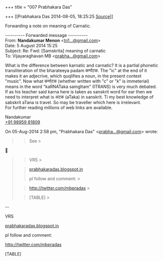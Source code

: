 +++
title = "007 Prabhakara Das"

+++
[[Prabhakara Das	2014-08-05, 18:25:25 [Source](https://groups.google.com/g/samskrita/c/5EZhm_sQmDg)]]



Forwarding a note on meaning of Carnatic.  
  

---------- Forwarded message ----------  
From: **Nandakumar Menon** \<[tn1...@gmail.com]()\>  
Date: 5 August 2014 15:25  
Subject: Re: Fwd: \[Samskrita\] meaning of carnatic  
To: Vijayaraghavan MB \<[prabha...@gmail.com]()\>  
  
  

What is the difference between karnatic and carnatic? It is a partial phonetic transliteration of the bharateeya padam कर्णाटक. The "ic" at the end of it makes it an adjecrive, which quqlifies a noun, in the present context "music". Now what कर्णाटक (whether written with "c" or "k" is immeterial) means in the word "kaRNATaka samgItam" (ITRANS) is very much debated. If as his teacher said karna here is taken as sanskrit word for ear then we need to interpret what is अटक (aTaka) in sanskrit. Ti my best knowledge of sabskrit aTana is travel. So may be traveller which here is irrelevant.  
For further reading millions of web links are available.

Nandakumar  
[+91 98959 81809](tel:+91%2098959%2081809)

On 05-Aug-2014 2:58 pm, "Prabhakara Das" \<[prabha...@gmail.com]()\> wrote:  

> 
> > See >
> 



> 
> > 
> > VRS >
> 
> > [prabhakaradas.blogspot.in](http://prabhakaradas.blogspot.in)  
> > 
> > pl follow and comment: >
> 
> > 
> > [http://twitt](http://twitter.com/mbpradas)[er.com/mbpradas](http://er.com/mbpradas) >
> 
> > 
> > [TABLE] >
> 
> > 
> > 
> > 

  
  

  

--  

VRS

[prabhakaradas.blogspot.in](http://prabhakaradas.blogspot.in)  

pl follow and comment:

[http://twitt](http://twitter.com/mbpradas)[er.com/mbpradas](http://er.com/mbpradas)

[TABLE]

